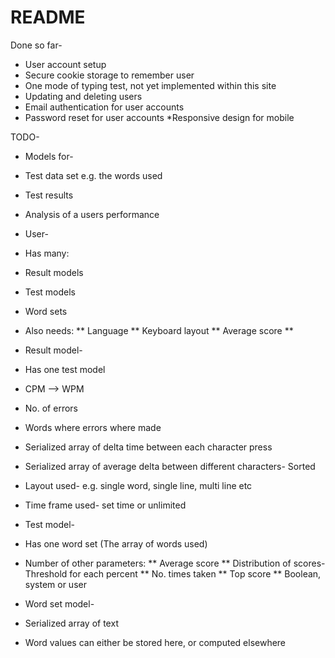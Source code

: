 # README
Done so far-
* User account setup
* Secure cookie storage to remember user
* One mode of typing test, not yet implemented within this site
* Updating and deleting users
* Email authentication for user accounts
* Password reset for user accounts
*Responsive design for mobile

TODO-

* Models for-
* Test data set e.g. the words used
* Test results
* Analysis of a users performance

* User-
* Has many:
* Result models
* Test models
* Word sets
* Also needs:
** Language
** Keyboard layout
** Average score
**

* Result model-
* Has one test model
* CPM --> WPM
* No. of errors
* Words where errors where made
* Serialized array of delta time between each character press
* Serialized array of average delta between different characters- Sorted 
* Layout used- e.g. single word, single line, multi line etc
* Time frame used- set time or unlimited

* Test model-
* Has one word set (The array of words used)
* Number of other parameters:
** Average score
** Distribution of scores- Threshold for each percent
** No. times taken
** Top score
** Boolean, system or user


* Word set model-
* Serialized array of text
* Word values can either be stored here, or computed elsewhere


